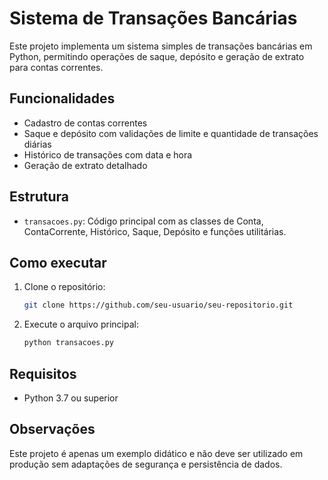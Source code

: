 # Sistema de Transações Bancárias

Este projeto implementa um sistema simples de transações bancárias em Python, permitindo operações de saque, depósito e geração de extrato para contas correntes.

## Funcionalidades

- Cadastro de contas correntes
- Saque e depósito com validações de limite e quantidade de transações diárias
- Histórico de transações com data e hora
- Geração de extrato detalhado

## Estrutura

- `transacoes.py`: Código principal com as classes de Conta, ContaCorrente, Histórico, Saque, Depósito e funções utilitárias.

## Como executar

1. Clone o repositório:
    ```sh
    git clone https://github.com/seu-usuario/seu-repositorio.git
    ```
2. Execute o arquivo principal:
    ```sh
    python transacoes.py
    ```

## Requisitos

- Python 3.7 ou superior

## Observações

Este projeto é apenas um exemplo didático e não deve ser utilizado em produção sem adaptações de segurança e persistência de dados.

